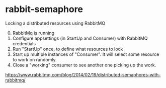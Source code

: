 # rabbit-semaphore

Locking a distributed resources using RabbitMQ

0. RabbitMq is running
1. Configure appsettings (in StartUp and Consumer) with RabbitMQ credentials
1. Run "StartUp" once, to define what resources to lock
1. Start up multiple instances of "Consumer". It will select some resource to work on randomly.
1. Close a "working" consumer to see another one picking up the work.

https://www.rabbitmq.com/blog/2014/02/19/distributed-semaphores-with-rabbitmq/
